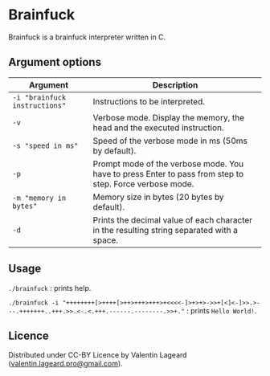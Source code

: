 # Brainfuck

Brainfuck is a brainfuck interpreter written in C.

## Argument options

Argument|Description
-|-
`-i "brainfuck instructions"`|Instructions to be interpreted.
`-v`|Verbose mode. Display the memory, the head and the executed instruction.
`-s "speed in ms"` |Speed of the verbose mode in ms (50ms by default).
`-p`|Prompt mode of the verbose mode. You have to press Enter to pass from step to step. Force verbose mode.
`-m "memory in bytes"`|Memory size in bytes (20 bytes by default).
`-d`|Prints the decimal value of each character in the resulting string separated with a space.

## Usage

`./brainfuck` : prints help.

`./brainfuck -i "++++++++[>++++[>++>+++>+++>+<<<<-]>+>+>->>+[<]<-]>>.>---.+++++++..+++.>>.<-.<.+++.------.--------.>>+."` : prints `Hello World!`.

## Licence

Distributed under CC-BY Licence by Valentin Lageard (valentin.lageard.pro@gmail.com).
